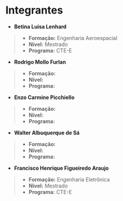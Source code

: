 # Integrantes

- **Betina Luísa Lenhard**
> - **Formação:** Engenharia Aeroespacial
> - **Nível:** Mestrado
> - **Programa:** CTE-E

- **Rodrigo Mollo Furlan**
> - **Formação:**
> - **Nível:** 
> - **Programa:** 

- **Enzo Carmine Picchiello**
> - **Formação:**
> - **Nível:** 
> - **Programa:** 

- **Walter Albuquerque de Sá**
> - **Formação:**
> - **Nível:** 
> - **Programa:** 

- **Francisco Henrique Figueiredo Araujo**
> - **Formação:** Engenharia Eletrônica
> - **Nível:** Mestrado
> - **Programa:** CTE-E